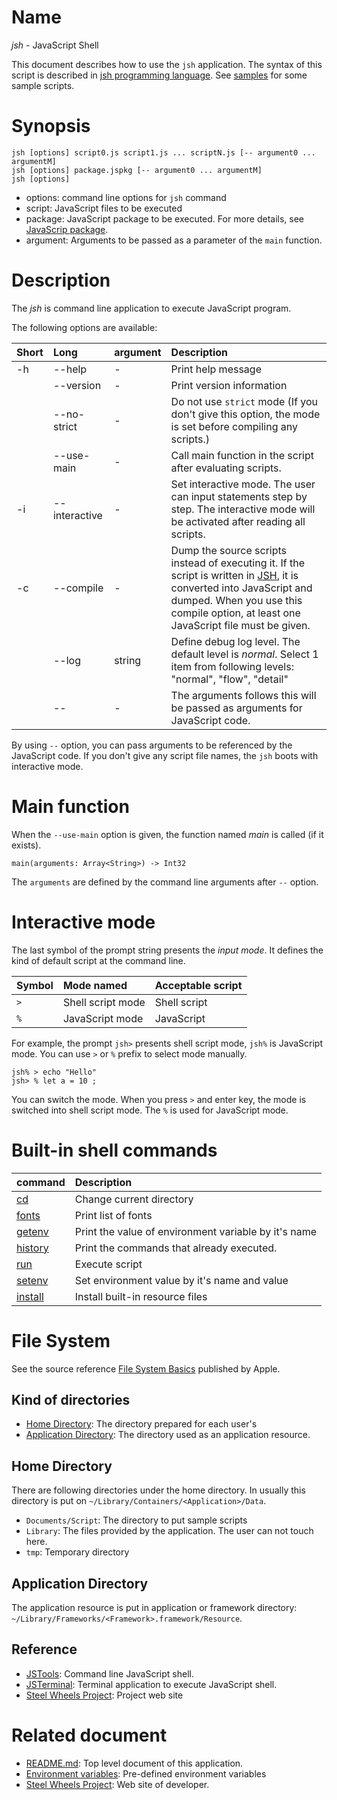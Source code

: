 

# Name
*jsh* - JavaScript Shell

This document describes how to use the `jsh` application.
The syntax of this script is described in [jsh programming language](https://github.com/steelwheels/JSTools/blob/master/Document/jsh-lang.md).
See [samples](https://github.com/steelwheels/JSTools/blob/master/Document/samples/sample.md) for some sample scripts.

# Synopsis
````
jsh [options] script0.js script1.js ... scriptN.js [-- argument0 ... argumentM]
jsh [options] package.jspkg [-- argument0 ... argumentM]
jsh [options]
````
* options:  command line options for `jsh` command
* script:   JavaScript files to be executed
* package:  JavaScript package to be executed. For more details, see [JavaScrip package](https://github.com/steelwheels/JSTools/blob/master/Document/jspkg.md).
* argument: Arguments to be passed as a parameter of the `main` function.

# Description
The *jsh* is command line application to execute JavaScript program.

The following options are available:

|Short  |Long       |argument |Description            |
|:---   |:---       |:---      |:---                   |
|-h     |--help     |-         |Print help message     |
|       |--version  |-         |Print version information |
|       |--no-strict |-        |Do not use `strict` mode (If you don't give this option, the mode is set before compiling any scripts.)|
|       |--use-main |-         |Call main function in the script after evaluating scripts. |
|-i     |--interactive |-      | Set interactive mode. The user can input statements step by step. The interactive mode will be activated after reading all scripts.|
|-c     |--compile  |-         |Dump the source scripts instead of executing it. If the script is written in [JSH](https://github.com/steelwheels/JSTools/blob/master/Document/jsh-lang.md), it is converted into JavaScript and dumped. When you use this compile option, at least one JavaScript file must be given.|
|       |--log      |string     |Define debug log level. The default level is *normal*. Select 1 item from following levels: "normal", "flow", "detail" |
|       |--         |-          |The arguments follows this will be passed as arguments for JavaScript code. |

By using `--` option, you can pass arguments to be referenced by the JavaScript code.
If you don't give any script file names, the `jsh` boots with interactive mode.

# Main function
When the `--use-main` option is given, the function named *main* is called (if it exists).
````
main(arguments: Array<String>) -> Int32
````
The `arguments` are defined by the command line arguments after `--` option.

# Interactive mode
The last symbol of the prompt string presents the *input mode*.
It defines the kind of default script at the command line.

|Symbol |Mode named             |Acceptable script      |
|:---   |:---                   |:---                   |
|`>`    |Shell script mode      |Shell script           |
|`%`    |JavaScript mode        |JavaScript             |

For example, the prompt `jsh>` presents shell script mode, `jsh%` is JavaScript mode. You can use `>` or `%` prefix to select mode manually.
````
jsh% > echo "Hello"
jsh> % let a = 10 ;
````
You can switch the mode. When you press `>` and enter key, the mode is switched into shell script mode. The `%` is used for JavaScript mode.

# Built-in shell commands
|command                |Description                            |
|:--                    |:--                                    |
|[cd](https://github.com/steelwheels/JSTools/tree/master/Document/builtins/cd-man.md)            |Change current directory               |
|[fonts](https://github.com/steelwheels/JSTools/tree/master/Document/builtins/fonts-man.md)      |Print list of fonts                    |
|[getenv](https://github.com/steelwheels/JSTools/tree/master/Document/builtins/getenv-man.md)    |Print the value of environment variable by it's name |
|[history](https://github.com/steelwheels/JSTools/tree/master/Document/builtins/history-man.md)  |Print the commands that already executed.      |
|[run](https://github.com/steelwheels/JSTools/tree/master/Document/builtins/run-man.md)          |Execute script                         |
|[setenv](https://github.com/steelwheels/JSTools/tree/master/Document/builtins/setenv-man.md)    |Set environment value by it's name and value |
|[install](https://github.com/steelwheels/JSTools/tree/master/Document/builtins/install-man.md)    |Install built-in resource files |


# File System
See the source reference
[File System Basics](https://developer.apple.com/library/archive/documentation/FileManagement/Conceptual/FileSystemProgrammingGuide/FileSystemOverview/FileSystemOverview.html) published by Apple.

## Kind of directories
* [Home Directory](#User): The directory prepared for each user's
* [Application Directory](#Application):  The directory used as an application resource.

## Home Directory
There are following directories under the home directory. In usually this directory is put on `~/Library/Containers/<Application>/Data`.
* `Documents/Script`: The directory to put sample scripts
* `Library`: The files provided by the application. The user can not touch here.
* `tmp`: Temporary directory

## Application Directory
The application resource is put in application or framework directory:
`~/Library/Frameworks/<Framework>.framework/Resource`.

## Reference
* [JSTools](https://github.com/steelwheels/JSTools/blob/master/README.md): Command line JavaScript shell.
* [JSTerminal](https://github.com/steelwheels/JSTerminal/blob/master/README.md): Terminal application to execute JavaScript shell.
* [Steel Wheels Project](https://steelwheels.github.io): Project web site


# Related document
* [README.md](https://github.com/steelwheels/JSRunner/blob/master/README.md): Top level document of this application.
* [Environment variables](https://github.com/steelwheels/JSTools/blob/master/Document/env-var.md): Pre-defined environment variables
* [Steel Wheels Project](http://steelwheels.github.io): Web site of developer.
